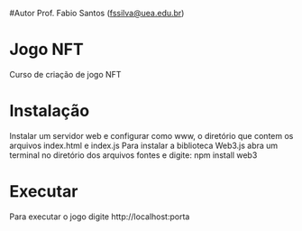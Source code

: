 #Autor
Prof. Fabio Santos (fssilva@uea.edu.br)
# Jogo NFT
Curso de criação de jogo NFT

# Instalação
Instalar um servidor web e configurar como www, o diretório que contem os arquivos index.html e index.js
Para instalar a biblioteca Web3.js abra um terminal no diretório dos arquivos fontes e digite: npm install web3
# Executar
Para executar o jogo digite http://localhost:porta
